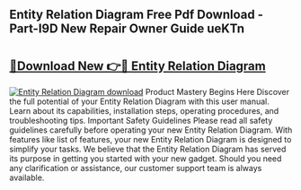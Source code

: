 ## Entity Relation Diagram Free Pdf Download - Part-I9D New Repair Owner Guide ueKTn

# <h2><a href="http://dfudzg.blite.top/?on=Entity+Relation+Diagram">🔗Download New 👉🔴 Entity Relation Diagram</a></h2>

[![Entity Relation Diagram download](https://i.imgur.com/lujVjoI.png)](http://dfudzg.blite.top/?on=Entity+Relation+Diagram)
Product Mastery Begins Here Discover the full potential of your Entity Relation Diagram with this user manual. Learn about its capabilities, installation steps, operating procedures, and troubleshooting tips. Important Safety Guidelines Please read all safety guidelines carefully before operating your new Entity Relation Diagram. With features like list of features, your new Entity Relation Diagram is designed to simplify your tasks. We believe that the Entity Relation Diagram has served its purpose in getting you started with your new gadget. Should you need any clarification or assistance, our customer support team is always available.
